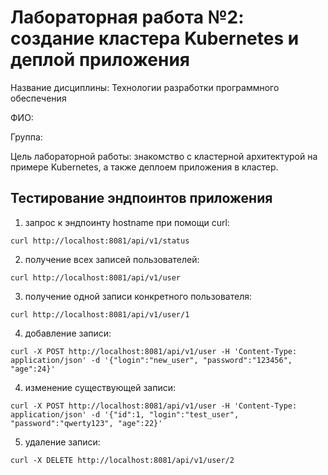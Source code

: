 # Лабораторная работа №2: создание кластера Kubernetes и деплой приложения

Название дисциплины: Технологии разработки программного обеспечения

ФИО: 

Группа:

Цель лабораторной работы: знакомство с кластерной архитектурой на примере Kubernetes, а также деплоем приложения в кластер.

## Тестирование эндпоинтов приложения
1. запрос к эндпоинту hostname при помощи curl:
```
curl http://localhost:8081/api/v1/status
```
2. получение всех записей пользователей:
```
curl http://localhost:8081/api/v1/user
```
3. получение одной записи конкретного пользователя:
```
curl http://localhost:8081/api/v1/user/1
```
4. добавление записи:
```
curl -X POST http://localhost:8081/api/v1/user -H 'Content-Type: application/json' -d '{"login":"new_user", "password":"123456", "age":24}'
```
4. изменение существующей записи:
```
curl -X POST http://localhost:8081/api/v1/user -H 'Content-Type: application/json' -d '{"id":1, "login":"test_user", "password":"qwerty123", "age":22}'
```
5. удаление записи:
```
curl -X DELETE http://localhost:8081/api/v1/user/2
```
